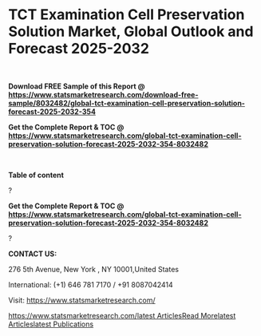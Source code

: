 <h1>TCT Examination Cell Preservation Solution Market, Global Outlook and Forecast 2025-2032</h1><br/><p><strong>Download FREE Sample of this Report @ <a href="https://www.statsmarketresearch.com/download-free-sample/8032482/global-tct-examination-cell-preservation-solution-forecast-2025-2032-354">https://www.statsmarketresearch.com/download-free-sample/8032482/global-tct-examination-cell-preservation-solution-forecast-2025-2032-354</a></strong></p>
 
 
 
 <div><b>Get the Complete Report & TOC @ <a href="https://www.statsmarketresearch.com/global-tct-examination-cell-preservation-solution-forecast-2025-2032-354-8032482">https://www.statsmarketresearch.com/global-tct-examination-cell-preservation-solution-forecast-2025-2032-354-8032482</a></b></div>
 
 
 
 <p><br />
 
 <b>Table of content</b></p>
 
 
 
 <p>? </p>
 
 
 
 <div><b>Get the Complete Report & TOC @ <a href="https://www.statsmarketresearch.com/global-tct-examination-cell-preservation-solution-forecast-2025-2032-354-8032482">https://www.statsmarketresearch.com/global-tct-examination-cell-preservation-solution-forecast-2025-2032-354-8032482</a></b></div>
 
 
 
 <p>? </p>
 
 
 
 <p><b>CONTACT US:</b><br />
 
 276 5th Avenue, New York , NY 10001,United States<br />
 
 International: (+1) 646 781 7170 / +91 8087042414<br />
 
 Visit: <a href="https://www.statsmarketresearch.com/">https://www.statsmarketresearch.com/</a><br />
 
 <a href="https://gyeongbokgung.com">https://www.statsmarketresearch.com/</a><a href="https://hallyeomaritime.com">latest Articles</a><a href="https://jingwansa.com">Read More</a><a href="https://nguoiviet.jp/">latest Articles</a><a href="https://www.intelmarketresearch.com/">latest Publications</a></p>
